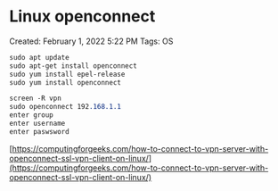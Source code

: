 # Linux openconnect

Created: February 1, 2022 5:22 PM
Tags: OS

```css
sudo apt update
sudo apt-get install openconnect
sudo yum install epel-release
sudo yum install openconnect

screen -R vpn
sudo openconnect 192.168.1.1
enter group
enter username
enter paswsword
```

[https://computingforgeeks.com/how-to-connect-to-vpn-server-with-openconnect-ssl-vpn-client-on-linux/](https://computingforgeeks.com/how-to-connect-to-vpn-server-with-openconnect-ssl-vpn-client-on-linux/)